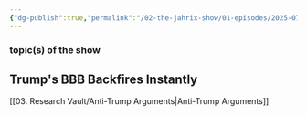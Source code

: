 ```yaml
---
{"dg-publish":true,"permalink":"/02-the-jahrix-show/01-episodes/2025-07-04/","created":"2025-07-04T04:00:23.507-04:00","updated":"2025-07-04T04:01:23.694-04:00"}
---
```


### topic(s) of the show 
## Trump's BBB Backfires Instantly

[[03. Research Vault/Anti-Trump Arguments\|Anti-Trump Arguments]]

